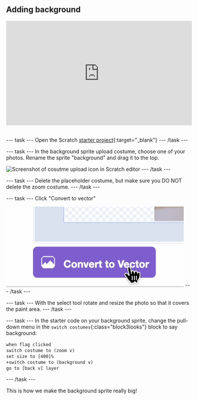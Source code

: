 ## Adding background 

<html>
<div style="position: relative; overflow: hidden; padding-top: 56.25%;">
<iframe style="position: absolute; top: 0; left: 0; right: 0; width: 100%; height: 100%; border: none;" src="https://www.youtube.com/embed/OcFh8-W3wBg?rel=0&cc_load_policy=1" allowfullscreen allow="accelerometer; autoplay; clipboard-write; encrypted-media; gyroscope; picture-in-picture; web-share">
</iframe>
</div><br>
</html>

--- task ---
Open the Scratch [starter project](http://rpf.io/flatgame){:target="_blank"}
--- /task ---

--- task ---
In the background sprite upload costume, choose one of your photos. Rename the sprite "background" and drag it to the top.

![Screenshot of cosutme upload icon in Scratch editor](images/uploaad.png)
--- /task ---

--- task ---
Delete the placeholder costume, but make sure you DO NOT delete the zoom costume.
--- /task ---

--- task ---
Click "Convert to vector"

![Screenshot of convert to vector icon in Scratch editor](images/vector.png)
--- /task ---

--- task ---
With the select tool rotate and resize the photo so that it covers the paint area.
--- /task ---


--- task ---
In the starter code on your background sprite, change the pull-down menu in the `switch costumes`{:class="block3looks"} block to say background:

```blocks3
when flag clicked
switch costume to (zoom v)
set size to [400]%
+switch costume to (background v)
go to [back v] layer
```
--- /task ---

This is how we make the background sprite really big!